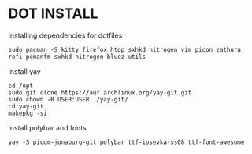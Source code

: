 # DOT INSTALL

Installing dependencies for dotfiles
```
sudo pacman -S kitty firefox htop sxhkd nitrogen vim picon zathura rofi pcmanfm sxhkd nitrogen bluez-utils
```

Install yay 

```
cd /opt
sudo git clone https://aur.archlinux.org/yay-git.git
sudo chown -R USER:USER ./yay-git/
cd yay-git
makepkg -si
```

Install polybar and fonts
```
yay -S picom-jonaburg-git polybar ttf-iosevka-ss08 ttf-font-awesome
```
